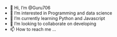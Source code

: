 - 👋 Hi, I’m @Guru706
- 👀 I’m interested in Programming and data science
- 🌱 I’m currently learning  Python and Javascript
- 💞️ I’m looking to collaborate on developing
- 📫 How to reach me ...

<!---
Guru706/Guru706 is a ✨ special ✨ repository because its `README.md` (this file) appears on your GitHub profile.
You can click the Preview link to take a look at your changes.
--->
